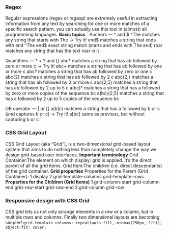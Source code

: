 ### Regex
Regular expressions (regex or regexp) are extremely useful in extracting information from any text by searching for one or more matches of a specific search pattern.
you can actually use this tool in (almost) all programming languages.
**Basic topics**
`
Anchors — ^ and $
^The        matches any string that starts with The -> Try it!
end$        matches a string that ends with end
^The end$   exact string match (starts and ends with The end)
roar        matches any string that has the text roar in it

Quantifiers — * + ? and {}
abc*        matches a string that has ab followed by zero or more c -> Try it!
abc+        matches a string that has ab followed by one or more c
abc?        matches a string that has ab followed by zero or one c
abc{2}      matches a string that has ab followed by 2 c
abc{2,}     matches a string that has ab followed by 2 or more c
abc{2,5}    matches a string that has ab followed by 2 up to 5 c
a(bc)*      matches a string that has a followed by zero or more copies of the sequence bc
a(bc){2,5}  matches a string that has a followed by 2 up to 5 copies of the sequence bc

OR operator — | or []
a(b|c)     matches a string that has a followed by b or c (and captures b or c) -> Try it!
a[bc]      same as previous, but without capturing b or c
`
### CSS Grid Layout
CSS Grid Layout (aka “Grid”), is a two-dimensional grid-based layout system that aims to do nothing less than completely change the way we design grid-based user interfaces.
**Important terminology**
Grid Container:The element on which display: grid is applied. It’s the direct parent of all the grid items. 
Grid Item:The children (i.e. direct descendants) of the grid container.
**Grid properties**
Properties for the Parent (Grid Container):
1.display
2.grid-template-columns
grid-template-rows
**Properties for the Children (Grid Items)**
1.grid-column-start
grid-column-end
grid-row-start
grid-row-end
2.grid-column
grid-row
### Responsive design with CSS Grid
CSS grid lets us not only arrange elements in a row or a column, but in multiple rows and columns. Finally two dimensional layouts are becoming simpler!
`grid-template-columns: repeat(auto-fill, minmax(250px, 1fr));
object-fit: cover;
`


